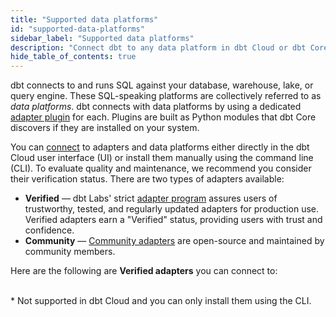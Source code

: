 ```yaml
---
title: "Supported data platforms"
id: "supported-data-platforms"
sidebar_label: "Supported data platforms"
description: "Connect dbt to any data platform in dbt Cloud or dbt Core, using a dedicated adapter plugin"
hide_table_of_contents: true
---
```


dbt connects to and runs SQL against your database, warehouse, lake, or query engine. These SQL-speaking platforms are collectively referred to as _data platforms_. dbt connects with data platforms by using a dedicated [adapter plugin](/guides/dbt-ecosystem/adapter-development/1-what-are-adapters) for each. Plugins are built as Python modules that dbt Core discovers if they are installed on your system. 

You can [connect](/docs/connect-adapters) to adapters and data platforms either directly in the dbt Cloud user interface (UI) or install them manually using the command line (CLI). To evaluate quality and maintenance, we recommend you consider their verification status. There are two types of adapters available: 
- **Verified** &mdash; dbt Labs' strict [adapter program](/guides/dbt-ecosystem/adapter-development/7-verifying-a-new-adapter) assures users of trustworthy, tested, and regularly updated adapters for production use. Verified adapters earn a "Verified" status, providing users with trust and confidence. 
- **Community** &mdash; [Community adapters](/docs/community-adapters) are open-source and maintained by community members. 

Here are the following are **Verified adapters** you can connect to:
<div className="grid--4-col">

<Card
    title="AlloyDB"
    body="<a href='/docs/cloud/connect-data-platform/connect-redshift-postgresql-alloydb'><img src='/img/icons/dbt-bit.svg' width='7%'/>Set up in dbt Cloud </a> <br /><a href='/docs/core/connect-data-platform/alloydb-setup'><img src='/img/icons/dbt-bit.svg' width='7%'/>Install using the CLI </a> <br /><br />  Latest version: 1.4"
    icon="alloydb"/>

<Card
    title="BigQuery"
    body="<a href='/docs/cloud/connect-data-platform/connect-bigquery'><img src='/img/icons/dbt-bit.svg' width='7%'/>Set up in dbt Cloud </a> <br /><a href='/docs/core/connect-data-platform/bigquery-setup'><img src='/img/icons/dbt-bit.svg' width='7%'/>Install using the CLI </a> <br /><br /> Latest version: 1.4"
    icon="bigquery"/>

<Card
    title="Databricks"
    body="<a href='/docs/cloud/connect-data-platform/connect-databricks'><img src='/img/icons/dbt-bit.svg' width='7%'/>Set up in dbt Cloud </a> <br /><a href='/docs/core/connect-data-platform/databricks-setup'><img src='/img/icons/dbt-bit.svg' width='7%'/>Install using the CLI  </a> <br /><br /> Latest version: 1.4"
    icon="databricks"/>

<Card
    title="Postgres"
    body="<a href='/docs/cloud/connect-data-platform/connect-redshift-postgresql-alloydb'><img src='/img/icons/dbt-bit.svg' width='7%'/>Set up in dbt Cloud </a> <br /><a href='/docs/core/connect-data-platform/postgres-setup'><img src='/img/icons/dbt-bit.svg' width='7%'/>Install in dbt Core </a> <br /><br /> Latest version: 1.4"
    icon="redshift"/>

<Card
    title="Redshift"
    body="<a href='/docs/cloud/connect-data-platform/connect-redshift-postgresql-alloydb'><img src='/img/icons/dbt-bit.svg' width='7%'/>Set up in dbt Cloud </a> <br /><a href='/docs/core/connect-data-platform/redshift-setup'><img src='/img/icons/dbt-bit.svg' width='7%'/>Install using the CLI </a> <br /><br /> Latest version: 1.4"
    icon="redshift"/>

<Card
    title="Snowflake"
    body="<a href='/docs/cloud/connect-data-platform/connect-snowflake'><img src='/img/icons/dbt-bit.svg' width='7%'/>Set up in dbt Cloud </a> <br /><a href='/docs/core/connect-data-platform/snowflake-setup'><img src='/img/icons/dbt-bit.svg' width='7%'/>Install using the CLI  </a> <br /><br /> Latest version: 1.4"
    icon="snowflake"/>

<Card
    title="Spark"
    body="<a href='/docs/cloud/connect-data-platform/connect-apache-spark'><img src='/img/icons/dbt-bit.svg' width='7%'/>Set up in dbt Cloud </a> <br /><a href='/docs/core/connect-data-platform/spark-setup'><img src='/img/icons/dbt-bit.svg' width='7%'/>Install using the CLI </a> <br /><br /> Latest version: 1.4"
    icon="databricks"/>

<Card
    title="Starburst"
    body="<a href='/docs/cloud/connect-data-platform/connect-starburst-trino'><img src='/img/icons/dbt-bit.svg' width='7%'/>Set up in dbt Cloud </a> <br /><a href='/docs/core/connect-data-platform/trino-setup'><img src='/img/icons/dbt-bit.svg' width='7%'/>Install using the CLI  </a> <br /> <br /> Latest version: 1.4"
    icon="starburst"/>

<Card
    title="Dremio*"
    body="<a href='/docs/core/connect-data-platform/dremio-setup'><img src='/img/icons/dbt-bit.svg' width='7%'/>Install using the CLI  </a> <br /><br /> Latest version: 1.4<br /> 🚧 Verification in progress"
    icon="rocket"/>

<Card
    title="Azure Synapse*"
    body="<a href='/docs/core/connect-data-platform/azuresynapse-setup'><img src='/img/icons/dbt-bit.svg' width='7%'/>Install using the CLI  </a> <br /><br /> Latest version: 1.3<br /> 🚧 Verification in progress"
    icon="rocket"/>

</div>

<br />
* Not supported in dbt Cloud and you can only install them using the CLI.<br />

